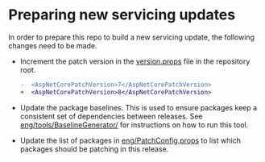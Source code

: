 Preparing new servicing updates
===============================

In order to prepare this repo to build a new servicing update, the following changes need to be made.

* Increment the patch version in the [version.props](/version.props) file in the repository root.

    ```diff
    -  <AspNetCorePatchVersion>7</AspNetCorePatchVersion>
    +  <AspNetCorePatchVersion>8</AspNetCorePatchVersion>
    ```

* Update the package baselines. This is used to ensure packages keep a consistent set of dependencies between releases.
  See [eng/tools/BaselineGenerator/](/eng/tools/BaselineGenerator/README.md) for instructions on how to run this tool.

* Update the list of packages in [eng/PatchConfig.props](/eng/PatchConfig.props) to list which packages should be patching in this release.
